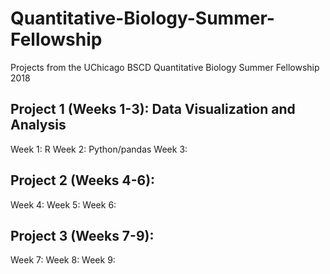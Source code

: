 # Quantitative-Biology-Summer-Fellowship
Projects from the UChicago BSCD Quantitative Biology Summer Fellowship 2018 

## Project 1 (Weeks 1-3): Data Visualization and Analysis
Week 1: R
Week 2: Python/pandas 
Week 3:

## Project 2 (Weeks 4-6):
Week 4:
Week 5:
Week 6:

## Project 3 (Weeks 7-9):
Week 7:
Week 8:
Week 9:
